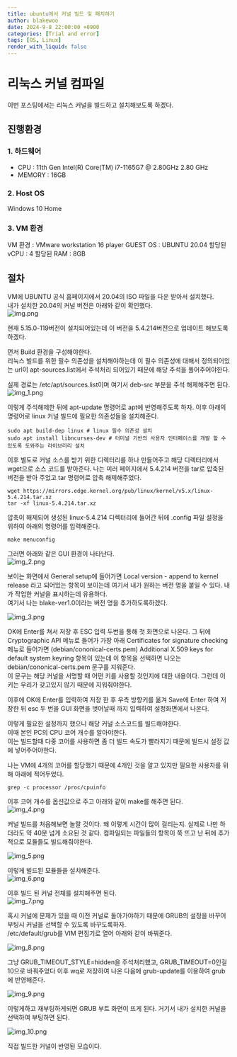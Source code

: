 ```yaml
---
title: ubuntu에서 커널 빌드 및 패치하기
author: blakewoo
date: 2024-9-8 22:00:00 +0900
categories: [Trial and error]
tags: [OS, Linux]
render_with_liquid: false
---
```


# 리눅스 커널 컴파일
이번 포스팅에서는 리눅스 커널을 빌드하고 설치해보도록 하겠다.

## 진행환경
### 1. 하드웨어
- CPU : 11th Gen Intel(R) Core(TM) i7-1165G7 @ 2.80GHz 2.80 GHz
- MEMORY : 16GB

### 2. Host OS
Windows 10 Home

### 3. VM 환경
VM 환경 : VMware workstation 16 player
GUEST OS : UBUNTU 20.04
할당된 vCPU : 4
할당된 RAM : 8GB

## 절차
VM에 UBUNTU 공식 홈페이지에서 20.04의 ISO 파일을 다운 받아서 설치했다.   
내가 설치한 20.04의 커널 버전은 아래와 같이 확인했다.     
![img.png](/assets/blog/trial_error/kernel_build/img.png)   

현재 5.15.0-119버전이 설치되어있는데 이 버전을 5.4.214버전으로 업데이트 해보도록 하겠다.

먼저 Build 환경을 구성해야한다.   
리눅스 빌드를 위한 필수 의존성을 설치해야하는데 이 필수 의존성에 대해서 정의되어있는
url이 apt-sources.list에서 주석처리 되어있기 때문에 해당 주석을 풀어주어야한다.

실제 경로는 /etc/apt/sources.list이며 여기서 deb-src 부분을 주석 해제해주면 된다.   
![img_1.png](/assets/blog/trial_error/kernel_build/img_1.png)   

이렇게 주석해제한 뒤에 apt-update 명령어로 apt에 반영해주도록 하자.
이후 아래의 명령어로 linux 커널 빌드에 필요한 의존성들을 설치해준다.

```shell
sudo apt build-dep linux # linux 필수 의존성 설치
sudo apt install libncurses-dev # 터미널 기반의 사용자 인터페이스를 개발 할 수 있도록 도와주는 라이브러리 설치
```

이후 별도로 커널 소스를 받기 위한 디렉터리를 하나 만들어주고 해당 디렉터리에서 wget으로 소스 코드를 받아준다.
나는 미러 페이지에서 5.4.214 버전을 tar로 압축된 버전을 받아 주었고 tar 명령어로 압축 해제해주었다.
```shell
wget https://mirrors.edge.kernel.org/pub/linux/kernel/v5.x/linux-5.4.214.tar.xz
tar -xf linux-5.4.214.tar.xz
```

압축이 해제되어 생성된 linux-5.4.214 디렉터리에 들어간 뒤에 .config 파일 설정을 위하여 아래의 명령어를 입력해준다.
```shell
make menuconfig
```

그러면 아래와 같은 GUI 환경이 나타난다.   
![img_2.png](/assets/blog/trial_error/kernel_build/img_2.png)

보이는 화면에서 General setup에 들어가면 Local version - append to kernel release 라고 되어있는
항목이 보이는데 여기서 내가 원하는 버전 명을 붙일 수 있다. 내가 작업한 커널을 표시하는데 유용하다.   
여기서 나는 blake-ver1.0이라는 버전 명을 추가하도록하겠다.

![img_3.png](/assets/blog/trial_error/kernel_build/img_3.png)

OK에 Enter를 쳐서 저장 후 ESC 입력 두번을 통해 첫 화면으로 나온다.
그 뒤에 Cryptographic API 메뉴로 들어가 가장 아래 Certificates for signature checking 메뉴로 들어가면
(debian/cononical-certs.pem) Additional X.509 keys for default system keyring 항목이 있는데
이 항목을 선택하면 나오는 debian/cononical-certs.pem 문구를 지워준다.   
이 문구는 해당 커널을 서명할 때 어떤 키를 사용할 것인지에 대한 내용이다. 그런데 이 키는 우리가 갖고있지 않기 때문에
지워줘야한다.

이후에 OK에 Enter를 입력하여 저장 한 후 우측 방향키를 옮겨 Save에 Enter 하여 저장한 뒤
esc 두 번을 GUI 화면을 벗어날때 까지 입력하여 설정화면에서 나온다.

이렇게 필요한 설정까지 했으니 해당 커널 소스코드를 빌드해야한다.   
이때 본인 PC의 CPU 코어 개수를 알아야한다.   
이는 빌드할때 다중 코어를 사용하면 좀 더 빌드 속도가 빨라지기 때문에 빌드시 설정 값에 넣어주어야한다.   

나는 VM에 4개의 코어를 할당했기 때문에 4개인 것을 알고 있지만 필요한 사용자를 위해 아래에 적어두었다.
```shell
grep -c processor /proc/cpuinfo 
```

이후 코어 개수를 옵션값으로 주고 아래와 같이 make를 해주면 된다.   
![img_4.png](/assets/blog/trial_error/kernel_build/img_4.png)   

커널 빌드를 처음해보면 놀랄 것이다.
왜 이렇게 시간이 많이 걸리는지.
실제로 나만 하더라도 약 40분 넘게 소요된 것 같다.
컴파일되는 파일들의 항목이 쭉 뜨고 난 뒤에 추가적으로 모듈들도 빌드해줘야한다.

![img_5.png](/assets/blog/trial_error/kernel_build/img_5.png)

이렇게 빌드된 모듈들을 설치해준다.   
![img_6.png](/assets/blog/trial_error/kernel_build/img_6.png)

이후 빌드 된 커널 전체를 설치해주면 된다.   
![img_7.png](/assets/blog/trial_error/kernel_build/img_7.png)

혹시 커널에 문제가 있을 때 이전 커널로 돌아가야하기 때문에 GRUB의 설정을 바꾸어
부팅시 커널을 선택할 수 있도록 바꾸도록하자.   
/etc/default/grub를 VIM 편집기로 열어 아래와 같이 바꿔준다.

![img_8.png](/assets/blog/trial_error/kernel_build/img_8.png)

그냥 GRUB_TIMEOUT_STYLE=hidden을 주석처리했고, GRUB_TIMEOUT=0인걸
10으로 바꿔주었다
이후 wq로 저장하여 나온 다음에 grub-update를 이용하여 grub에 반영해준다.

![img_9.png](/assets/blog/trial_error/kernel_build/img_9.png)

이렇게하고 재부팅하게되면 GRUB 부트 화면이 뜨게 된다.
거기서 내가 설치한 커널을 선택하여 부팅하면 된다.

![img_10.png](/assets/blog/trial_error/kernel_build/img_10.png)

직접 빌드한 커널이 반영된 모습이다.

